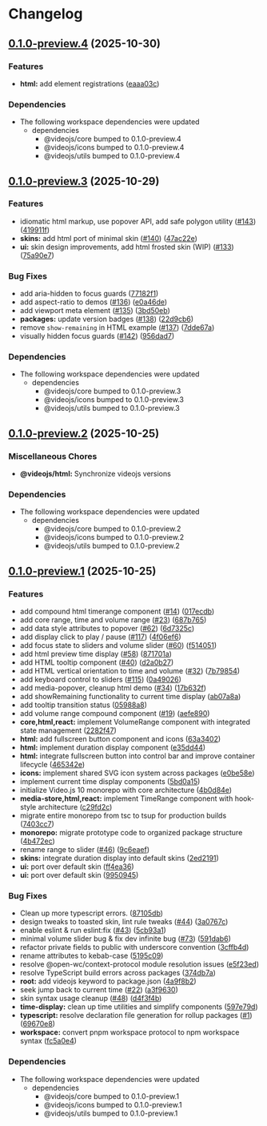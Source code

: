 # Changelog

## [0.1.0-preview.4](https://github.com/videojs/v10/compare/@videojs/html@0.1.0-preview.3...@videojs/html@0.1.0-preview.4) (2025-10-30)


### Features

* **html:** add element registrations ([eaaa03c](https://github.com/videojs/v10/commit/eaaa03c284f9fc3c9069bedb74d95c8a951c1b56))


### Dependencies

* The following workspace dependencies were updated
  * dependencies
    * @videojs/core bumped to 0.1.0-preview.4
    * @videojs/icons bumped to 0.1.0-preview.4
    * @videojs/utils bumped to 0.1.0-preview.4

## [0.1.0-preview.3](https://github.com/videojs/v10/compare/@videojs/html@0.1.0-preview.2...@videojs/html@0.1.0-preview.3) (2025-10-29)


### Features

* idiomatic html markup, use popover API, add safe polygon utility ([#143](https://github.com/videojs/v10/issues/143)) ([419911f](https://github.com/videojs/v10/commit/419911f2f2b9f505700f5becb623bfe12e3878aa))
* **skins:** add html port of minimal skin ([#140](https://github.com/videojs/v10/issues/140)) ([47ac22e](https://github.com/videojs/v10/commit/47ac22e9b8a513c9640ed1eff20838d8cdb749ce))
* **ui:** skin design improvements, add html frosted skin (WIP) ([#133](https://github.com/videojs/v10/issues/133)) ([75a90e7](https://github.com/videojs/v10/commit/75a90e71041c2d0bf434823e59dd04f86f89b0bb))


### Bug Fixes

* add aria-hidden to focus guards ([77182f1](https://github.com/videojs/v10/commit/77182f1ab349d3b31470d7301e3dc2fb94c1d6ac))
* add aspect-ratio to demos ([#136](https://github.com/videojs/v10/issues/136)) ([e0a46de](https://github.com/videojs/v10/commit/e0a46de0ab56199afd37b24ebfce93ee85e2b699))
* add viewport meta element ([#135](https://github.com/videojs/v10/issues/135)) ([3bd50eb](https://github.com/videojs/v10/commit/3bd50ebac887229199fa6997eb0aaec361075b1a))
* **packages:** update version badges ([#138](https://github.com/videojs/v10/issues/138)) ([22d9cb6](https://github.com/videojs/v10/commit/22d9cb64f2e5b9601a2039bb166dbe3fee6a1b3e))
* remove `show-remaining` in HTML example ([#137](https://github.com/videojs/v10/issues/137)) ([7dde67a](https://github.com/videojs/v10/commit/7dde67ac927d6aca0f6a9b219ff3f3dc38594805))
* visually hidden focus guards ([#142](https://github.com/videojs/v10/issues/142)) ([956dad7](https://github.com/videojs/v10/commit/956dad7ff5731d7630526ec97e33c652f260bc13))


### Dependencies

* The following workspace dependencies were updated
  * dependencies
    * @videojs/core bumped to 0.1.0-preview.3
    * @videojs/icons bumped to 0.1.0-preview.3
    * @videojs/utils bumped to 0.1.0-preview.3

## [0.1.0-preview.2](https://github.com/videojs/v10/compare/@videojs/html@0.1.0-preview.1...@videojs/html@0.1.0-preview.2) (2025-10-25)


### Miscellaneous Chores

* **@videojs/html:** Synchronize videojs versions


### Dependencies

* The following workspace dependencies were updated
  * dependencies
    * @videojs/core bumped to 0.1.0-preview.2
    * @videojs/icons bumped to 0.1.0-preview.2
    * @videojs/utils bumped to 0.1.0-preview.2

## [0.1.0-preview.1](https://github.com/videojs/v10/compare/@videojs/html@0.1.0-preview.0...@videojs/html@0.1.0-preview.1) (2025-10-25)


### Features

* add compound html timerange component ([#14](https://github.com/videojs/v10/issues/14)) ([017ecdb](https://github.com/videojs/v10/commit/017ecdbff991d140ea42e4a855269a54e0a19adc))
* add core range, time and volume range ([#23](https://github.com/videojs/v10/issues/23)) ([687b765](https://github.com/videojs/v10/commit/687b7655b0b6356c28663ca85c8f6d25a1023c18))
* add data style attributes to popover ([#62](https://github.com/videojs/v10/issues/62)) ([6d7325c](https://github.com/videojs/v10/commit/6d7325cedb182c37b955e729d32204e4afbba948))
* add display click to play / pause ([#117](https://github.com/videojs/v10/issues/117)) ([4f06ef6](https://github.com/videojs/v10/commit/4f06ef6c7684fd7064ca76685003a1c38ebd09cd))
* add focus state to sliders and volume slider ([#60](https://github.com/videojs/v10/issues/60)) ([f514051](https://github.com/videojs/v10/commit/f514051263f95d892315eed9d44b3d83829e5d4b))
* add html preview time display ([#58](https://github.com/videojs/v10/issues/58)) ([871701a](https://github.com/videojs/v10/commit/871701a453e49192ef986d286aaf957c0f533a93))
* add HTML tooltip component ([#40](https://github.com/videojs/v10/issues/40)) ([d2a0b27](https://github.com/videojs/v10/commit/d2a0b27272f1967e5f7cde2df12920af92e3c300))
* add HTML vertical orientation to time and volume ([#32](https://github.com/videojs/v10/issues/32)) ([7b79854](https://github.com/videojs/v10/commit/7b798543042e53e3c0a718b54b6c69038bbc1fcd))
* add keyboard control to sliders ([#115](https://github.com/videojs/v10/issues/115)) ([0a49026](https://github.com/videojs/v10/commit/0a4902623d58f51055b1cc65498a0e716533ec29))
* add media-popover, cleanup html demo ([#34](https://github.com/videojs/v10/issues/34)) ([17b632f](https://github.com/videojs/v10/commit/17b632f5f9c7ad6c4d84115e7ef42ee02e4ac2ba))
* add showRemaining functionality to current time display ([ab07a8a](https://github.com/videojs/v10/commit/ab07a8a9a26f68066e292718f3cd17a2640c5477))
* add tooltip transition status ([05988a8](https://github.com/videojs/v10/commit/05988a82ba10fe10eaa277d65bdf99cb022ff0e0))
* add volume range compound component ([#19](https://github.com/videojs/v10/issues/19)) ([aefe890](https://github.com/videojs/v10/commit/aefe890fee93981542282087b2f2c7474f1b47e6))
* **core,html,react:** implement VolumeRange component with integrated state management ([2282f47](https://github.com/videojs/v10/commit/2282f4799b1c3fc3c55473bdfc2def86384d5d19))
* **html:** add fullscreen button component and icons ([63a3402](https://github.com/videojs/v10/commit/63a340213f483a809f736022a5eb8ef5683888e1))
* **html:** implement duration display component ([e35dd44](https://github.com/videojs/v10/commit/e35dd44be86effee6e93882e88bb841e60c73fd9))
* **html:** integrate fullscreen button into control bar and improve container lifecycle ([465342e](https://github.com/videojs/v10/commit/465342e4314e854332f5bdfee5eb6b4c113f1d87))
* **icons:** implement shared SVG icon system across packages ([e0be58e](https://github.com/videojs/v10/commit/e0be58e094e65ea72af99b2c1e1d87c507c251bd))
* implement current time display components ([5bd0a15](https://github.com/videojs/v10/commit/5bd0a154dbba01d2a5d11eb1f548fe4baa581675))
* initialize Video.js 10 monorepo with core architecture ([4b0d84e](https://github.com/videojs/v10/commit/4b0d84e9c8adfa7401084389da5deb751420b629))
* **media-store,html,react:** implement TimeRange component with hook-style architecture ([c29fd2c](https://github.com/videojs/v10/commit/c29fd2c2c1edd61c09a6683041c709a990d8a6f0))
* migrate entire monorepo from tsc to tsup for production builds ([7403cc7](https://github.com/videojs/v10/commit/7403cc728119322888e527468a07a7634f43b32a))
* **monorepo:** migrate prototype code to organized package structure ([4b472ec](https://github.com/videojs/v10/commit/4b472ec49cd91f0af61cb5aaa039d428982d3b91))
* rename range to slider ([#46](https://github.com/videojs/v10/issues/46)) ([9c6eaef](https://github.com/videojs/v10/commit/9c6eaef2aa61771ae1407d0a594b3f790e0ff665))
* **skins:** integrate duration display into default skins ([2ed2191](https://github.com/videojs/v10/commit/2ed219158ddf6f720ce1be8e328bec4603a7e847))
* **ui:** port over default skin ([ff4ea36](https://github.com/videojs/v10/commit/ff4ea3693e63ab3b5a728988ca44f3bab669e8ff))
* **ui:** port over default skin ([9950945](https://github.com/videojs/v10/commit/995094500823e1063e7ae291c9a2ea9a4aa74847))


### Bug Fixes

* Clean up more typescript errors. ([87105db](https://github.com/videojs/v10/commit/87105db6be31038fc92862c240898984d02932eb))
* design tweaks to toasted skin, lint rule tweaks ([#44](https://github.com/videojs/v10/issues/44)) ([3a0767c](https://github.com/videojs/v10/commit/3a0767c3407b2d6d8af3d3a8afd57b1e76efda85))
* enable eslint & run eslint:fix ([#43](https://github.com/videojs/v10/issues/43)) ([5cb93a1](https://github.com/videojs/v10/commit/5cb93a14a7f47d66d5c71f9b82867621beda236c))
* minimal volume slider bug & fix dev infinite bug ([#73](https://github.com/videojs/v10/issues/73)) ([591dab6](https://github.com/videojs/v10/commit/591dab66caf8829017688007320f92b7445c4baa))
* refactor private fields to public with underscore convention ([3cffb4d](https://github.com/videojs/v10/commit/3cffb4d59a94ed2ac41acc7eff775ededef948e1))
* rename attributes to kebab-case ([5195c09](https://github.com/videojs/v10/commit/5195c09af610625f10cb218d14a2a87fc1695701))
* resolve @open-wc/context-protocol module resolution issues ([e5f23ed](https://github.com/videojs/v10/commit/e5f23ed2bbde6bd50f8b87d19733b25b98f78470))
* resolve TypeScript build errors across packages ([374db7a](https://github.com/videojs/v10/commit/374db7afc07d6211bfd3f8079bbcd9613f3b69f3))
* **root:** add videojs keyword to package.json ([4a9f8b2](https://github.com/videojs/v10/commit/4a9f8b2ad6fb27b463dcfe8d1a5fd883c9fa21d1))
* seek jump back to current time ([#22](https://github.com/videojs/v10/issues/22)) ([a3f9630](https://github.com/videojs/v10/commit/a3f9630bd1eb34a16f339ffd30071b8adc864ca0))
* skin syntax usage cleanup ([#48](https://github.com/videojs/v10/issues/48)) ([d4f3f4b](https://github.com/videojs/v10/commit/d4f3f4b75b2c94c47b18242f131ac7050eb54cfc))
* **time-display:** clean up time utilities and simplify components ([597e79d](https://github.com/videojs/v10/commit/597e79d7fc12737353c8c9eb3f6e77ef0a04e9ed))
* **typescript:** resolve declaration file generation for rollup packages ([#1](https://github.com/videojs/v10/issues/1)) ([69670e8](https://github.com/videojs/v10/commit/69670e8d7134db34aee665d8871cd17901625915))
* **workspace:** convert pnpm workspace protocol to npm workspace syntax ([fc5a0e4](https://github.com/videojs/v10/commit/fc5a0e46fd15f30245cb743a8006fc097c5b890e))


### Dependencies

* The following workspace dependencies were updated
  * dependencies
    * @videojs/core bumped to 0.1.0-preview.1
    * @videojs/icons bumped to 0.1.0-preview.1
    * @videojs/utils bumped to 0.1.0-preview.1
